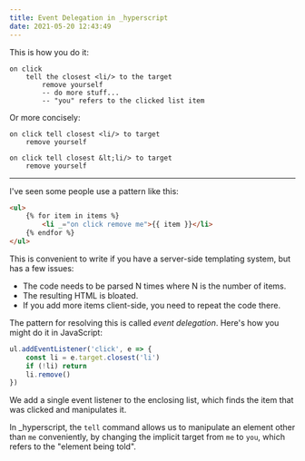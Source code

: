 ```yaml
---
title: Event Delegation in _hyperscript
date: 2021-05-20 12:43:49
---
```


This is how you do it:

```hyperscript
on click
	tell the closest <li/> to the target
		remove yourself
		-- do more stuff...
		-- "you" refers to the clicked list item
```

Or more concisely:

```hyperscript
on click tell closest <li/> to target
	remove yourself
```

```hyperscript
on click tell closest &lt;li/> to target
	remove yourself
```

---

I've seen some people use a pattern like this:

```html
<ul>
	{% for item in items %}
		<li _="on click remove me">{{ item }}</li>
	{% endfor %}
</ul>
```

This is convenient to write if you have a server-side templating system, but
has a few issues:

 * The code needs to be parsed N times where N is the number of items.
 * The resulting HTML is bloated.
 * If you add more items client-side, you need to repeat the code there.

The pattern for resolving this is called <dfn>event delegation</dfn>. Here's
how you might do it in JavaScript:

```javascript
ul.addEventListener('click', e => {
	const li = e.target.closest('li')
	if (!li) return
	li.remove()
})
```

We add a single event listener to the enclosing list, which finds the item
that was clicked and manipulates it.

In _hyperscript, the <code>tell</code> command allows us to manipulate an
element other  than <code>me</code> conveniently, by changing the implicit
target from <code>me</code> to <code>you</code>,  which refers to the "element
being told".

